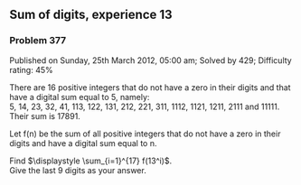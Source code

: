 Sum of digits, experience 13
----------------------------

### Problem 377

Published on Sunday, 25th March 2012, 05:00 am; Solved by 429;
Difficulty rating: 45%

There are 16 positive integers that do not have a zero in their digits
and that have a digital sum equal to 5, namely:\
 5, 14, 23, 32, 41, 113, 122, 131, 212, 221, 311, 1112, 1121, 1211, 2111
and 11111.\
 Their sum is 17891.

Let f(n) be the sum of all positive integers that do not have a zero in
their digits and have a digital sum equal to n.

Find \$\\displaystyle \\sum\_{i=1}\^{17} f(13\^i)\$.\
 Give the last 9 digits as your answer.
